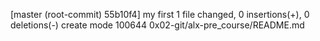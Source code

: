 [master (root-commit) 55b10f4] my first
 1 file changed, 0 insertions(+), 0 deletions(-)
 create mode 100644 0x02-git/alx-pre_course/README.md
